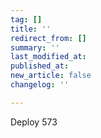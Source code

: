 ```yaml
---
tag: []
title: ''
redirect_from: []
summary: ''
last_modified_at: 
published_at: 
new_article: false
changelog: ''

---
```

Deploy 573
